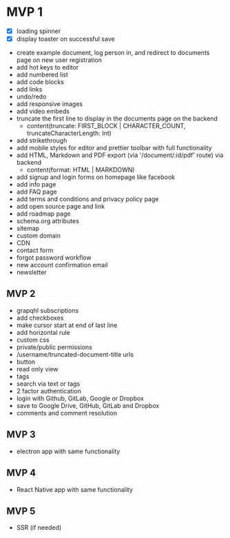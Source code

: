 # MVP 1

- [x] loading spinner
- [x] display toaster on successful save
- create example document, log person in, and redirect to documents page on new
  user registration
- add hot keys to editor
- add numbered list
- add code blocks
- add links
- undo/redo
- add responsive images
- add video embeds
- truncate the first line to display in the documents page on the backend
  - content(truncate: FIRST_BLOCK | CHARACTER_COUNT, truncateCharacterLength:
    Int)
- add strikethrough
- add mobile styles for editor and prettier toolbar with full functionality
- add HTML, Markdown and PDF export (via '/document/:id/pdf' route) via backend
  - content(format: HTML | MARKDOWN)
- add signup and login forms on homepage like facebook
- add info page
- add FAQ page
- add terms and conditions and privacy policy page
- add open source page and link
- add roadmap page
- schema.org attributes
- sitemap
- custom domain
- CDN
- contact form
- forgot password workflow
- new account confirmation email
- newsletter

## MVP 2

- grapqhl subscriptions
- add checkboxes
- make cursor start at end of last line
- add horizontal rule
- custom css
- private/public permissions
- /username/truncated-document-title urls
- button
- read only view
- tags
- search via text or tags
- 2 factor authentication
- login with Github, GitLab, Google or Dropbox
- save to Google Drive, GitHub, GitLab and Dropbox
- comments and comment resolution

## MVP 3

- electron app with same functionality

## MVP 4

- React Native app with same functionality

## MVP 5

- SSR (if needed)
